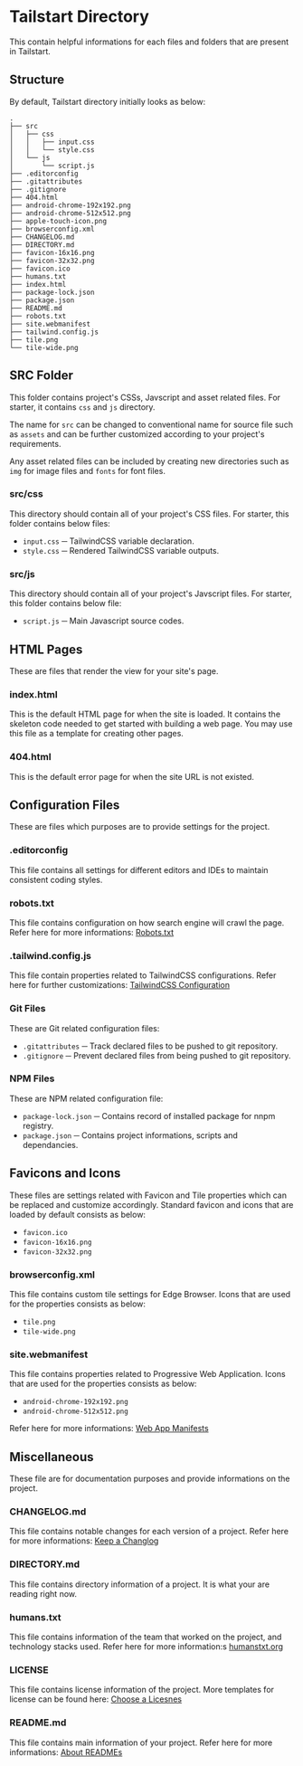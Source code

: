 # Tailstart Directory

This contain helpful informations for each files and folders that are present 
in Tailstart.

## Structure

By default, Tailstart directory initially looks as below:

```
.
├── src
│   ├── css
│   │   ├── input.css
│   │   └── style.css
│   └── js
│       └── script.js
├── .editorconfig
├── .gitattributes
├── .gitignore
├── 404.html
├── android-chrome-192x192.png
├── android-chrome-512x512.png
├── apple-touch-icon.png
├── browserconfig.xml
├── CHANGELOG.md
├── DIRECTORY.md
├── favicon-16x16.png
├── favicon-32x32.png
├── favicon.ico
├── humans.txt
├── index.html
├── package-lock.json
├── package.json
├── README.md
├── robots.txt
├── site.webmanifest
├── tailwind.config.js
├── tile.png
└── tile-wide.png
```

## SRC Folder

This folder contains project's CSSs, Javscript and asset related files. For
starter, it contains `css` and `js` directory. 

The name for `src` can be changed to conventional name for source file such as
`assets` and can be further customized according to your project's requirements.

Any asset related files can be included by creating new directories such as `img`
for image files and `fonts` for font files. 

### src/css

This directory should contain all of your project's CSS files. For starter, 
this folder contains below files: 

* `input.css` ─ TailwindCSS variable declaration.
* `style.css` ─ Rendered TailwindCSS variable outputs.

### src/js

This directory should contain all of your project's Javscript files. For 
starter, this folder contains below file: 

* `script.js` ─ Main Javascript source codes.

## HTML Pages

These are files that render the view for your site's page.

### index.html

This is the default HTML page for when the site is loaded. It contains the
skeleton code needed to get started with building a web page. You may use this
file as a template for creating other pages.

### 404.html

This is the default error page for when the site URL is not existed.

## Configuration Files

These are files which purposes are to provide settings for the project.

### .editorconfig

This file contains all settings for different editors and IDEs to maintain
consistent coding styles.

### robots.txt

This file contains configuration on how search engine will crawl the page.
Refer here for more informations: 
[Robots.txt](https://moz.com/learn/seo/robotstxt)

### .tailwind.config.js

This file contain properties related to TailwindCSS configurations. Refer here
for further customizations: 
[TailwindCSS Configuration](https://tailwindcss.com/docs/configuration)

### Git Files

These are Git related configuration files:

* `.gitattributes` ─ Track declared files to be pushed to git repository.
* `.gitignore` ─ Prevent declared files from being pushed to git repository.

### NPM Files

These are NPM related configuration file:

* `package-lock.json` ─ Contains record of installed package for nnpm registry.
* `package.json` ─ Contains project informations, scripts and dependancies.

## Favicons and Icons

These files are settings related with Favicon and Tile properties which can be 
replaced and customize accordingly. Standard favicon and icons that are loaded
by default consists as below:

* `favicon.ico`
* `favicon-16x16.png`
* `favicon-32x32.png`

### browserconfig.xml

This file contains custom tile settings for Edge Browser. Icons that are used
for the properties consists as below:

* `tile.png`
* `tile-wide.png`

### site.webmanifest

This file contains properties related to Progressive Web Application. Icons
that are used for the properties consists as below:

* `android-chrome-192x192.png`
* `android-chrome-512x512.png`

Refer here for more informations: 
[Web App Manifests](https://developer.mozilla.org/en-US/docs/Web/Manifest)

## Miscellaneous

These file are for documentation purposes and provide informations on the
project.

### CHANGELOG.md

This file contains notable changes for each version of a project. Refer here
for more informations: 
[Keep a Changlog](https://keepachangelog.com/en/1.0.0/)

### DIRECTORY.md

This file contains directory information of a project. It is what your are
reading right now.

### humans.txt

This file contains information of the team that worked on the project, and
technology stacks used. Refer here for more information:s 
[humanstxt.org](https://humanstxt.org/)

### LICENSE

This file contains license information of the project. More templates for
license can be found here: [Choose a Licesnes](https://choosealicense.com/)

### README.md

This file contains main information of your project. Refer here for more
informations:
[About READMEs](https://docs.github.com/en/repositories/managing-your-repositorys-settings-and-features/customizing-your-repository/about-readmes)